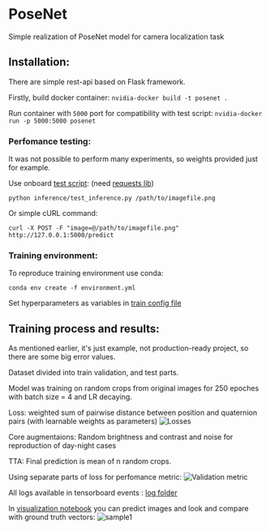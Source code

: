 # PoseNet
Simple realization of PoseNet model for camera localization task

## Installation:
  There are simple rest-api based on Flask framework.

  Firstly, build docker container:
  `nvidia-docker build -t posenet .`

  Run container with `5000` port for compatibility with test script:
  `nvidia-docker run -p 5000:5000 posenet`

### Perfomance testing:
  It was not possible to perform many experiments, so weights provided just for example.

  Use onboard [test script](inference/test_inference.py):
  (need [requests lib](https://github.com/kennethreitz/requests))
  
  `python inference/test_inference.py /path/to/imagefile.png`
  
  Or simple cURL command:
  
  `curl -X POST -F "image=@/path/to/imagefile.png" http://127.0.0.1:5000/predict`
  
### Training environment:
  To reproduce training environment use conda:

  `conda env create -f environment.yml`

  Set hyperparameters as variables in [train config file]('src/train_config.py')
  
  ## Training process and results:
   As mentioned earlier, it's just example, not production-ready project, so there are some big error values.

   Dataset divided into train validation, and test parts.
   
   Model was training on random crops from original images for 250 epoches with batch size = 4 and LR decaying.

   Loss: weighted sum of pairwise distance between position and quaternion pairs (with learnable weights as parameters)
   ![Losses](imgs/losses.jpg)
  
   Core augmentaions: Random brightness and contrast and noise for reproduction of day-night cases
  
   TTA: Final prediction is mean of n random crops.
   
   Using separate parts of loss for perfomance metric:
   ![Validation metric](imgs/metrics.jpg)
   
   All logs available in tensorboard events : [log folder](tensorboard)
      
   In [visualization notebook](posenet_visualize) you can predict images and look and compare with ground truth vectors:
   ![sample1](imgs/sample1.jpg)
